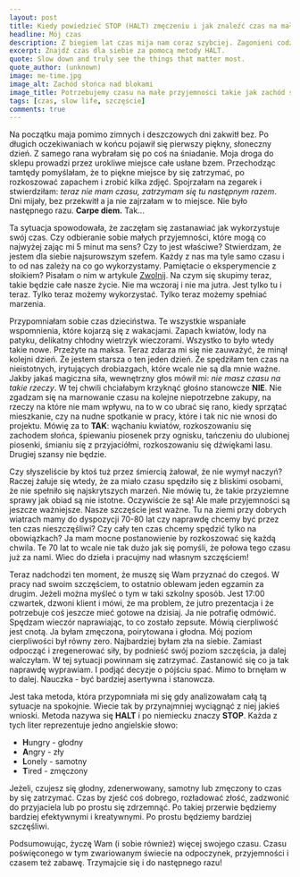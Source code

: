 ```yaml
---
layout: post
title: Kiedy powiedzieć STOP (HALT) zmęczeniu i jak znaleźć czas na małe przyjemności?
headline: Mój czas
description: Z biegiem lat czas mija nam coraz szybciej. Zagonieni codziennością zapominamy o małych przyjemnościach. Jak zmienić tą sytuację? Przekonaj się sama.
excerpt: Znajdź czas dla siebie za pomocą metody HALT.
quote: Slow down and truly see the things that matter most.
quote_author: (unknown)
image: me-time.jpg
image_alt: Zachód słońca nad blokami
image_title: Potrzebujemy czasu na małe przyjemności takie jak zachód słońca
tags: [czas, slow life, szczęście]
comments: true
---
```


Na początku maja pomimo zimnych i deszczowych dni zakwitł bez. Po długich oczekiwaniach w końcu pojawił się pierwszy piękny, słoneczny dzień. Z samego rana wybrałam się po coś na śniadanie. Moja droga do sklepu prowadzi przez urokliwe miejsce całe usłane bzem. Przechodząc tamtędy pomyślałam, że to piękne miejsce by się zatrzymać, po rozkoszować zapachem i zrobić kilka zdjęć.  Spojrzałam na zegarek i stwierdziłam: _teraz nie mam czasu, zatrzymam się tu następnym razem_. Dni mijały, bez przekwitł a ja nie zajrzałam w to miejsce. Nie było następnego razu. **Carpe diem.** Tak...

<!--break-->

Ta sytuacja spowodowała, że zaczęłam się zastanawiać jak wykorzystuje swój czas. Czy odbieranie sobie małych przyjemności, które mogą co najwyżej zając mi 5 minut ma sens? Czy to jest właściwe? Stwierdzam, że jestem dla siebie najsurowszym szefem. Każdy z nas ma tyle samo czasu i to od nas zależy na co go wykorzystamy. Pamiętacie o eksperymencie z słoikiem? Pisałam o nim w artykule [Zwolnij](/2017/04/23/slow-down.html). Na czym się skupimy teraz, takie będzie całe nasze życie. Nie ma wczoraj i nie ma jutra. Jest tylko tu i teraz. Tylko teraz możemy wykorzystać. Tylko teraz możemy spełniać marzenia.

Przypomniałam sobie czas dzieciństwa. Te wszystkie wspaniałe wspomnienia, które kojarzą się z wakacjami. Zapach kwiatów, lody na patyku, delikatny chłodny wietrzyk wieczorami. Wszystko to było wtedy takie nowe. Przeżyte na maksa. Teraz zdarza mi się nie zauważyć, że minął kolejni dzień. Że jestem starsza o ten jeden dzień. Że spędziłam ten czas na nieistotnych, irytujących drobiazgach, które wcale nie są dla mnie ważne. Jakby jakaś magiczna siła, wewnętrzny głos mówił mi: _nie masz czasu na takie rzeczy_. W tej chwili chciałabym krzyknąć głośno stanowcze **NIE**. Nie zgadzam się na marnowanie czasu na kolejne niepotrzebne zakupy, na rzeczy na które nie mam wpływu, na to w co ubrać się rano, kiedy sprzątać mieszkanie, czy na nudne spotkanie w pracy, które i tak nic nie wnosi do projektu. Mówię za to **TAK**: wąchaniu kwiatów, rozkoszowaniu się zachodem słońca, śpiewaniu piosenek przy ognisku, tańczeniu do ulubionej piosenki, śmianiu się z przyjaciółmi, rozkoszowaniu się dźwiękami lasu. Drugiej szansy nie będzie.

Czy słyszeliście by ktoś tuż przez śmiercią żałował, że nie wymył naczyń? Raczej żałuje się wtedy, że za miało czasu spędziło się z bliskimi osobami, że nie spełniło się najskrytszych marzeń. Nie mówię tu, że takie przyziemne sprawy jak obiad są nie istotne. Oczywiście że są! Ale małe przyjemności są jeszcze ważniejsze. Nasze szczęście jest ważne. Tu na ziemi przy dobrych wiatrach mamy do dyspozycji 70-80 lat czy naprawdę chcemy być przez ten czas nieszczęśliwi? Czy cały ten czas chcemy spędzić tylko na obowiązkach? Ja mam mocne postanowienie by rozkoszować się każdą chwila. Te 70 lat to wcale nie tak dużo jak się pomyśli, że połowa tego czasu już za nami. Wiec do dzieła i pracujmy nad własnym szczęściem!

Teraz nadchodzi ten moment, że muszę się Wam przyznać do czegoś. W pracy nad swoim szczęściem, to ostatnio oblewam jeden egzamin za drugim. Jeżeli można myśleć o tym w taki szkolny sposób. Jest 17:00 czwartek, dzwoni klient i mówi, że ma problem, że jutro prezentacja i że potrzebuje coś jeszcze mieć gotowe na dzisiaj. Ja nie potrafię odmówić. Spędzam wieczór naprawiając, to co zostało zepsute. Mówią cierpliwość jest cnotą. Ja byłam zmęczona, poirytowana i głodna. Mój poziom cierpliwości był równy zero. Najbardziej byłam zła na siebie. Zamiast odpocząć i zregenerować siły, by podnieść swój poziom szczęścia, ja dalej walczyłam. W tej sytuacji powinnam się zatrzymać. Zastanowić się co ja tak naprawdę wyprawiam. I podjąć decyzje o pójściu spać. Mimo to brnęłam w to dalej. Nauczka - być bardziej asertywna i stanowcza.

Jest taka metoda, która przypomniała mi się gdy analizowałam całą tą sytuacje na spokojnie. Wiecie tak by przynajmniej wyciągnąć z niej jakieś wnioski. Metoda nazywa się **HALT** i po niemiecku znaczy **STOP**. Każda z tych liter reprezentuje jedno angielskie słowo:

- **H**ungry - głodny
- **A**ngry - zły
- **L**onely - samotny
- **T**ired - zmęczony

Jeżeli, czujesz się głodny, zdenerwowany, samotny lub zmęczony to czas by się zatrzymać. Czas by zjeść coś dobrego, rozładować złość, zadzwonić do przyjaciela lub po prostu się zdrzemnąć. Po takiej przerwie będziemy bardziej efektywnymi i kreatywnymi. Po prostu będziemy bardziej szczęśliwi.

Podsumowując, życzę Wam (i sobie również) więcej swojego czasu. Czasu poświęconego w tym zwariowanym świecie na odpoczynek, przyjemności i czasem też zabawę. Trzymajcie się i do następnego razu!
